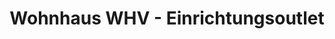 ---
title: "Wohnhaus WHV - Einrichtungsoutlet"
url: /wilhelmshaven/wohnhaus-whv-einrichtungsoutlet/
shop: Möbel
---